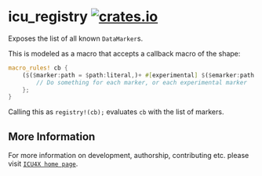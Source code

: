 # icu_registry [![crates.io](https://img.shields.io/crates/v/icu_registry)](https://crates.io/crates/icu_registry)

<!-- cargo-rdme start -->

Exposes the list of all known `DataMarker`s.

This is modeled as a macro that accepts a callback macro of the shape:

```rust
macro_rules! cb {
    ($($marker:path = $path:literal,)+ #[experimental] $($emarker:path = $epath:literal,)+) => {
        // Do something for each marker, or each experimental marker
    };
}
```

Calling this as `registry!(cb);` evaluates `cb` with the list of markers.

<!-- cargo-rdme end -->

## More Information

For more information on development, authorship, contributing etc. please visit [`ICU4X home page`](https://github.com/unicode-org/icu4x).

